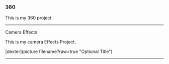### 360
This is my 360 project 

<script src="//360.vizor.io/scripts/embed.js" data-vizorurl="https://360.vizor.io/embed/v/0nnrp" ></script>


***

Camera Effects

This is my camera Effects Project.

[dexter](picture filename?raw=true "Optional Title")

***

